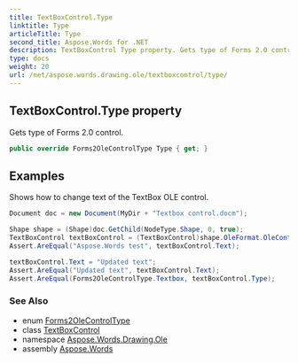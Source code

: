 ```yaml
---
title: TextBoxControl.Type
linktitle: Type
articleTitle: Type
second_title: Aspose.Words for .NET
description: TextBoxControl Type property. Gets type of Forms 2.0 control in C#.
type: docs
weight: 20
url: /net/aspose.words.drawing.ole/textboxcontrol/type/
---
```

## TextBoxControl.Type property

Gets type of Forms 2.0 control.

```csharp
public override Forms2OleControlType Type { get; }
```

## Examples

Shows how to change text of the TextBox OLE control.

```csharp
Document doc = new Document(MyDir + "Textbox control.docm");

Shape shape = (Shape)doc.GetChild(NodeType.Shape, 0, true);
TextBoxControl textBoxControl = (TextBoxControl)shape.OleFormat.OleControl;
Assert.AreEqual("Aspose.Words test", textBoxControl.Text);

textBoxControl.Text = "Updated text";
Assert.AreEqual("Updated text", textBoxControl.Text);
Assert.AreEqual(Forms2OleControlType.Textbox, textBoxControl.Type);
```

### See Also

* enum [Forms2OleControlType](../../forms2olecontroltype/)
* class [TextBoxControl](../)
* namespace [Aspose.Words.Drawing.Ole](../../../aspose.words.drawing.ole/)
* assembly [Aspose.Words](../../../)
